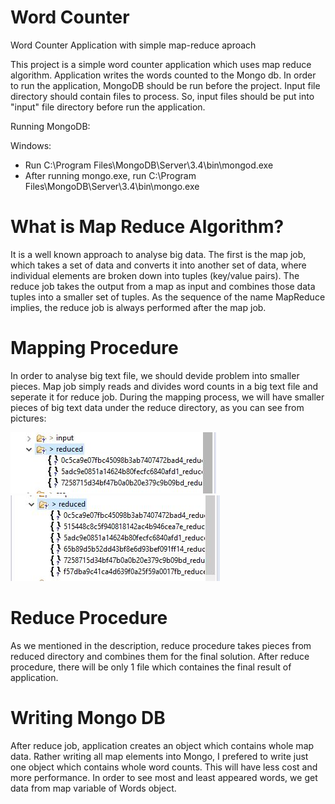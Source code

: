 # Word Counter

Word Counter Application with simple map-reduce aproach

This project is a simple word counter application which uses map reduce algorithm. Application writes the words counted to the Mongo db. In order to run the application, MongoDB should be run before the project. Input file directory should contain files to process. So, input files should be put into "input" file directory before run the application.

Running MongoDB:

Windows:
- Run C:\Program Files\MongoDB\Server\3.4\bin\mongod.exe
- After running mongo.exe, run C:\Program Files\MongoDB\Server\3.4\bin\mongo.exe

# What is Map Reduce Algorithm?

It is a well known approach to analyse big data. The first is the map job, which takes a set of data and converts it into another set of data, where individual elements are broken down into tuples (key/value pairs). The reduce job takes the output from a map as input and combines those data tuples into a smaller set of tuples. As the sequence of the name MapReduce implies, the reduce job is always performed after the map job.

# Mapping Procedure
In order to analyse big text file, we should devide problem into smaller pieces. Map job simply reads and divides word counts in a big text file and seperate it for reduce job. During the mapping process, we will have smaller pieces of big text data under the reduce directory, as you can see from pictures:

![Screenshot](/Screenshots/map-reduce-1.JPG) ![Screenshot](/Screenshots/map-reduce-2.JPG)

# Reduce Procedure

As we mentioned in the description, reduce procedure takes pieces from reduced directory and combines them for the final solution. After reduce procedure, there will be only 1 file which containes the final result of application.

# Writing Mongo DB

After reduce job, application creates an object which contains whole map data. Rather writing all map elements into Mongo, I prefered to write just one object which contains whole word counts. This will have less cost and more performance. In order to see most and least appeared words, we get data from map variable of Words object.
